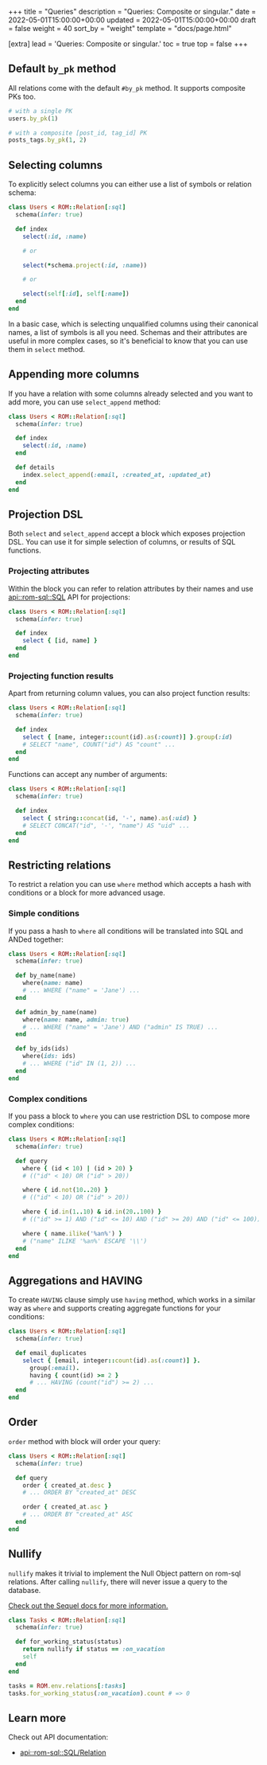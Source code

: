 +++
title = "Queries"
description = "Queries: Composite or singular."
date = 2022-05-01T15:00:00+00:00
updated = 2022-05-01T15:00:00+00:00
draft = false
weight = 40
sort_by = "weight"
template = "docs/page.html"

[extra]
lead = 'Queries: Composite or singular.'
toc = true
top = false
+++

## Default `by_pk` method

All relations come with the default `#by_pk` method. It supports composite PKs too.

``` ruby
# with a single PK
users.by_pk(1)

# with a composite [post_id, tag_id] PK
posts_tags.by_pk(1, 2)
```

## Selecting columns

To explicitly select columns you can either use a list of symbols or relation schema:

``` ruby
class Users < ROM::Relation[:sql]
  schema(infer: true)

  def index
    select(:id, :name)

    # or

    select(*schema.project(:id, :name))

    # or

    select(self[:id], self[:name])
  end
end
```

In a basic case, which is selecting unqualified columns using their canonical names,
a list of symbols is all you need. Schemas and their attributes are useful in more
complex cases, so it's beneficial to know that you can use them in `select` method.


## Appending more columns

If you have a relation with some columns already selected and you want to add more,
you can use `select_append` method:

``` ruby
class Users < ROM::Relation[:sql]
  schema(infer: true)

  def index
    select(:id, :name)
  end

  def details
    index.select_append(:email, :created_at, :updated_at)
  end
end
```

## Projection DSL

Both `select` and `select_append` accept a block which exposes projection DSL.
You can use it for simple selection of columns, or results of SQL functions.

### Projecting attributes

Within the block you can refer to relation attributes by their names and use
[api::rom-sql::SQL](Attribute) API for projections:

``` ruby
class Users < ROM::Relation[:sql]
  schema(infer: true)

  def index
    select { [id, name] }
  end
end
```

### Projecting function results

Apart from returning column values, you can also project function results:

``` ruby
class Users < ROM::Relation[:sql]
  schema(infer: true)

  def index
    select { [name, integer::count(id).as(:count)] }.group(:id)
    # SELECT "name", COUNT("id") AS "count" ...
  end
end
```

Functions can accept any number of arguments:

``` ruby
class Users < ROM::Relation[:sql]
  schema(infer: true)

  def index
    select { string::concat(id, '-', name).as(:uid) }
    # SELECT CONCAT("id", '-', "name") AS "uid" ...
  end
end
```

## Restricting relations

To restrict a relation you can use `where` method which accepts a hash with
conditions or a block for more advanced usage.

### Simple conditions

If you pass a hash to `where` all conditions will be translated into SQL and ANDed together:

``` ruby
class Users < ROM::Relation[:sql]
  schema(infer: true)

  def by_name(name)
    where(name: name)
    # ... WHERE ("name" = 'Jane') ...
  end

  def admin_by_name(name)
    where(name: name, admin: true)
    # ... WHERE ("name" = 'Jane') AND ("admin" IS TRUE) ...
  end

  def by_ids(ids)
    where(ids: ids)
    # ... WHERE ("id" IN (1, 2)) ...
  end
end
```

### Complex conditions

If you pass a block to `where` you can use restriction DSL to compose more complex conditions:

``` ruby
class Users < ROM::Relation[:sql]
  schema(infer: true)

  def query
    where { (id < 10) | (id > 20) }
    # (("id" < 10) OR ("id" > 20))

    where { id.not(10..20) }
    # (("id" < 10) OR ("id" > 20))

    where { id.in(1..10) & id.in(20..100) }
    # (("id" >= 1) AND ("id" <= 10) AND ("id" >= 20) AND ("id" <= 100))

    where { name.ilike('%an%') }
    # ("name" ILIKE '%an%' ESCAPE '\\')
  end
end
```

## Aggregations and HAVING

To create `HAVING` clause simply use `having` method, which works in a similar way as `where`
and supports creating aggregate functions for your conditions:

``` ruby
class Users < ROM::Relation[:sql]
  schema(infer: true)

  def email_duplicates
    select { [email, integer::count(id).as(:count)] }.
      group(:email).
      having { count(id) >= 2 }
      # ... HAVING (count("id") >= 2) ...
  end
end
```

## Order

`order` method with block will order your query:

``` ruby
class Users < ROM::Relation[:sql]
  schema(infer: true)

  def query
    order { created_at.desc }
    # ... ORDER BY "created_at" DESC

    order { created_at.asc }
    # ... ORDER BY "created_at" ASC
  end
end
```

## Nullify

`nullify` makes it trivial to implement the Null Object pattern on rom-sql
relations.  After calling `nullify`, there will never issue a query to the database.

[Check out the Sequel docs for more information.](http://sequel.jeremyevans.net/rdoc-plugins/files/lib/sequel/extensions/null_dataset_rb.html)

``` ruby
class Tasks < ROM::Relation[:sql]
  schema(infer: true)

  def for_working_status(status)
    return nullify if status == :on_vacation
    self
  end
end

tasks = ROM.env.relations[:tasks]
tasks.for_working_status(:on_vacation).count # => 0
```

## Learn more

Check out API documentation:

* [api::rom-sql::SQL/Relation](Reading)
